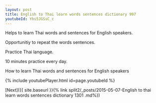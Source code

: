 ```yaml
---
layout: post
title: English to Thai learn words sentences dictionary 997 
youtubeId: Yhs5JGSsC_c
---
```

 
 
Helps to learn Thai words and sentences for English speakers.

Opportunitiy to repeat the words sentences. 

Practice Thai language. 
 
10 minutes practice every day. 
 
How to learn Thai words and sentences for English speakers 
 
{% include youtubePlayer.html id=page.youtubeId %}
 
 
[Next]({{ site.baseurl }}{% link  split2/_posts/2015-05-07-English to thai learn words sentences dictionary 1301 .md%})
 
